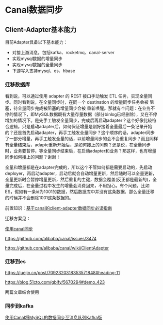 # Canal数据同步

## Client-Adapter基本能力

目前Adapter具备以下基本能力：

- 对接上游消息，包括kafka、rocketmq、canal-server
- 实现mysql数据的增量同步
- 实现mysql数据的全量同步
- 下游写入支持mysql、es、hbase

### 迁移数据库

看到说，可以通过使用 adapter 的 REST 接口手动触发 ETL 任务，实现全量同步。同时看到说，在全量同步时，在同一个 destination 的增量同步任务会被 阻塞，待全量同步完成被阻塞的增量同步会被 重新唤醒。那就有个问题：在业务不停的情况下，即MySQL数据既有大量存量数据（部分binlog已经删除），又在不停增加的情况下。是先手工触发全量同步，完成后再启动adapter？这个好像比较符合逻辑，只是启动adapter后，如何保证增量是刚好接着全量最后一条记录开始的？还是首先启动adapter，再手工触发全量同步？这个顺序的话，adapter同步了一部分增量，再手工触发全量的话，以前增量同步的会不会重复同步？而且同样有全量结束后，adapte重新开始后，是如何接上的问题？还是说，在全量同步时，业务要暂停，等全量同步结束后，在启动adapter和业务？那这样，也有增量同步如何接上的问题？谢谢！

全量和增量都是在adapter完成的，所以这个不管如何都是需要启动的，先启动 deployer，再启动adapter，启动后就会自动增量更新，然后随时可以全量更新，全量更新时会暂停增量更新，然后重复的主键，数据会覆盖(反正都是最新的)，全量完成后，在全量过程中发生的增量会消费回来，不用担心。有个问题，比如ES，假如有一条id为1001的数据，然后数据库中并没有这条数据，那么全量迁移的时候并不会删除1001这条数据的。

前置知识：[基于canal的client-adapter数据同步必读指南](https://cloud.tencent.com/developer/beta/article/1809823)

迁移方案见：

[使用canal同步](https://help.aliyun.com/document_detail/307064.html?spm=a2c4g.124392.0.0.7e0852c9AgUX2b)

https://github.com/alibaba/canal/issues/3474

https://github.com/alibaba/canal/wiki/ClientAdapter

### 迁移到es

https://juejin.cn/post/7092320318353571848#heading-11

https://blog.51cto.com/gblfy/5670294#demo_423

两篇文章结合使用



### 同步到kafka

[使用Canal将MySQL的数据同步至消息队列Kafka版](https://help.aliyun.com/document_detail/273086.html)










